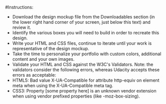 #Instructions:

<ul>
  <li>Download the design mockup file from the Downloadables section (in the lower right hand corner of your screen, just below this text) and review it.
  <li>Identify the various boxes you will need to build in order to recreate this design.
  <li>Write your HTML and CSS files, continue to iterate until your work is representative of the design mockup.
  <li>Take the time to personalize your portfolio with custom colors, additional content and your own images.
  <li>Validate your HTML and CSS against the W3C's Validators. Note: the validators consider the following errors, whereas Udacity accepts these errors as acceptable:
  <li>HTML5: Bad value X-UA-Compatible for attribute http-equiv on element meta when using the X-UA-Compatible meta tag.
  <li>CSS3: Property [some property here] is an unknown vendor extension when using vendor prefixed properties (like -moz-box-sizing).
</ul>
